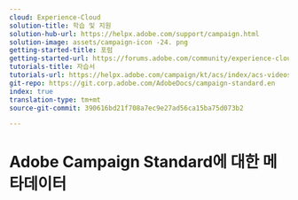 ```yaml
---
cloud: Experience-Cloud
solution-title: 학습 및 지원
solution-hub-url: https://helpx.adobe.com/support/campaign.html
solution-image: assets/campaign-icon -24. png
getting-started-title: 포럼
getting-started-url: https://forums.adobe.com/community/experience-cloud/marketing-cloud/campaign/standard
tutorials-title: 자습서
tutorials-url: https://helpx.adobe.com/campaign/kt/acs/index/acs-videos.html
git-repo: https://git.corp.adobe.com/AdobeDocs/campaign-standard.en
index: true
translation-type: tm+mt
source-git-commit: 390616bd21f708a7ec9e27ad56ca15ba75d073b2

---
```



# Adobe Campaign Standard에 대한 메타데이터
